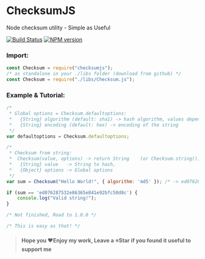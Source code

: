 # ChecksumJS

Node checksum utility - Simple as Useful

[![Build Status](https://travis-ci.com/Loxoz/ChecksumJS.svg?branch=master)](https://travis-ci.com/Loxoz/ChecksumJS)
[![NPM version](https://img.shields.io/npm/v/checksumjs.svg)](https://npmjs.org/package/checksumjs)

### Import:
```javascript
const Checksum = require("checksumjs");
/* as standalone in your ./libs folder (download from github) */
const Checksum = require("./libs/Checksum.js");
```

### Example & Tutorial:
```javascript
/*
 * Global options = Checksum.defaultoptions:
 *   {String} algorithm (default: sha1) -> hash algorithm, values depends on your OpenSSL, use Checksum.getHashes() for the list,
 *   {String} encoding (default: hex) -> encoding of the string
 */
var defaultoptions = Checksum.defaultoptions;

/* 
 * Checksum from string:
 *  Checksum(value, options) -> return String    (or Checksum.string())
 *   {String} value   -> String to hash,
 *   {Object} options -> Global options
 */
var sum = Checksum("Hello World!", { algorithm: 'md5' }); /* -> ed076287532e86365e841e92bfc50d8c */

if (sum == 'ed076287532e86365e841e92bfc50d8c') {
    console.log("Valid string!");
}

/* Not finished, Road to 1.0.0 */

/* This is easy as that! */
```

> #### Hope you ❤️Enjoy my work, Leave a ⭐️Star if you found it useful to support me
